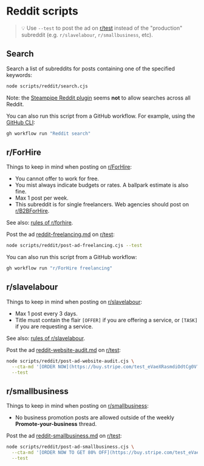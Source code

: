 # Reddit scripts

> :bulb: Use `--test` to post the ad on [r/test](https://www.reddit.com/r/test/) instead of the "production" subreddit (e.g. `r/slavelabour`, `r/smallbusiness`, etc).

## Search

Search a list of subreddits for posts containing one of the specified keywords:

```sh
node scripts/reddit/search.cjs
```

Note: the [Steampipe Reddit plugin](https://hub.steampipe.io/plugins/turbot/reddit) seems **not** to allow searches across all Reddit.

You can also run this script from a GitHub workflow. For example, using the [GitHub CLI](https://cli.github.com/):

```sh
gh workflow run "Reddit search"
```

## r/ForHire

Things to keep in mind when posting on [r/ForHire](https://www.reddit.com/r/ForHire/):

- You cannot offer to work for free.
- You mist always indicate budgets or rates. A ballpark estimate is also fine.
- Max 1 post per week.
- This subreddit is for single freelancers. Web agencies should post on [r/B2BForHire](https://www.reddit.com/r/B2BForHire/).

See also: [rules of r/forhire](https://www.reddit.com/r/forhire/comments/44aeko/rules_guidelines_read_before_posting/).

Post the ad [reddit-freelancing.md](../../assets/ads/reddit-freelancing.md) on [r/test](https://www.reddit.com/r/test/):

```sh
node scripts/reddit/post-ad-freelancing.cjs --test
```

You can also run this script from a GitHub workflow:

```sh
gh workflow run "r/ForHire freelancing"
```

## r/slavelabour

Things to keep in mind when posting on [r/slavelabour](https://www.reddit.com/r/slavelabour/):

- Max 1 post every 3 days.
- Title must contain the flair `[OFFER]` if you are offering a service, or `[TASK]` if you are requesting a service.

See also: [rules of r/slavelabour](https://www.reddit.com/r/slavelabour/wiki/rules/).

Post the ad [reddit-website-audit.md](../../assets/ads/reddit-website-audit.md) on [r/test](https://www.reddit.com/r/test/):

```sh
node scripts/reddit/post-ad-website-audit.cjs \
  --cta-md '[ORDER NOW](https://buy.stripe.com/test_eVaeXRasmdiOdtCg0V?prefilled_promo_code=REDDITSLAVELABOUR80)' \
  --test
```

## r/smallbusiness

Things to keep in mind when posting on [r/smallbusiness](https://www.reddit.com/r/smallbusiness/):

- No business promotion posts are allowed outside of the weekly **Promote-your-business** thread.

Post the ad [reddit-smallbusiness.md](../../assets/ads/reddit-smallbusiness.md) on [r/test](https://www.reddit.com/r/test/):

```sh
node scripts/reddit/post-ad-smallbusiness.cjs \
  --cta-md '[ORDER NOW TO GET 80% OFF](https://buy.stripe.com/test_eVaeXRasmdiOdtCg0V?prefilled_promo_code=REDDITSMALLBUSINESS80)' \
  --test
```
